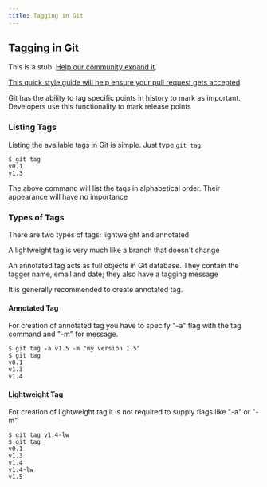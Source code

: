 ```yaml
---
title: Tagging in Git
---
```

## Tagging in Git

This is a stub. <a href='https://github.com/freecodecamp/guides/tree/master/src/pages/git/tagging-in-git/index.md' target='_blank' rel='nofollow'>Help our community expand it</a>.

<a href='https://github.com/freecodecamp/guides/blob/master/README.md' target='_blank' rel='nofollow'>This quick style guide will help ensure your pull request gets accepted</a>.

<!-- The article goes here, in GitHub-flavored Markdown. Feel free to add YouTube videos, images, and CodePen/JSBin embeds  -->
Git has the ability to tag specific points in history to mark as important. Developers use this functionality to mark release points 
### Listing Tags

Listing the available tags in Git is simple. Just type ```git tag```: 
```
$ git tag
v0.1
v1.3
```

 The above command will list the tags in alphabetical order. Their appearance will have no  importance

### Types of Tags

There are two types of tags: lightweight and annotated 

A lightweight tag is very much like a branch that doesn't change 

An annotated tag acts as full objects in Git database. They contain the tagger name, email and date; they also have a tagging message 

It is generally recommended to create annotated tag.

#### Annotated Tag

For creation of annotated tag you have to specify "-a" flag with the tag command and "-m" for message.
```
$ git tag -a v1.5 -m "my version 1.5"
$ git tag
v0.1
v1.3
v1.4
```

 
#### Lightweight Tag 

For creation of lightweight tag it is not required to supply flags like "-a" or "-m"
```
$ git tag v1.4-lw
$ git tag
v0.1
v1.3
v1.4
v1.4-lw
v1.5
```

